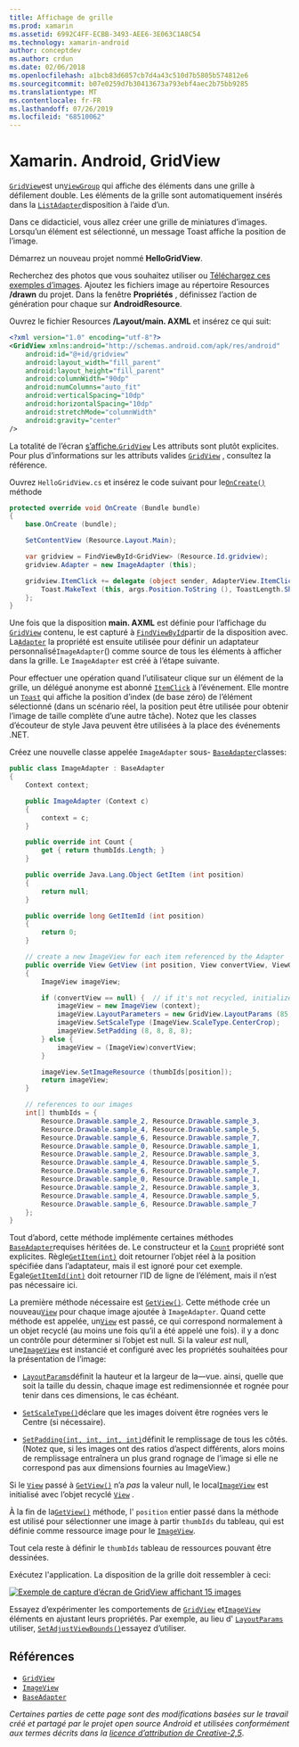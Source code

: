 ```yaml
---
title: Affichage de grille
ms.prod: xamarin
ms.assetid: 6992C4FF-ECBB-3493-AEE6-3E063C1A8C54
ms.technology: xamarin-android
author: conceptdev
ms.author: crdun
ms.date: 02/06/2018
ms.openlocfilehash: a1bcb83d6057cb7d4a43c510d7b5805b574812e6
ms.sourcegitcommit: b07e0259d7b30413673a793ebf4aec2b75bb9285
ms.translationtype: MT
ms.contentlocale: fr-FR
ms.lasthandoff: 07/26/2019
ms.locfileid: "68510062"
---
```

# <a name="xamarinandroid-gridview"></a>Xamarin. Android, GridView

[`GridView`](xref:Android.Widget.GridView)est un[`ViewGroup`](xref:Android.Views.ViewGroup)
qui affiche des éléments dans une grille à défilement double. Les éléments de la grille sont automatiquement insérés dans la [`ListAdapter`](xref:Android.App.ListActivity.ListAdapter)disposition à l’aide d’un.

Dans ce didacticiel, vous allez créer une grille de miniatures d’images. Lorsqu’un élément est sélectionné, un message Toast affiche la position de l’image.

Démarrez un nouveau projet nommé **HelloGridView**.

Recherchez des photos que vous souhaitez utiliser ou [Téléchargez ces exemples d’images](https://developer.android.com/shareables/sample_images.zip). Ajoutez les fichiers image au répertoire Resources **/drawn** du projet. Dans la fenêtre **Propriétés** , définissez l’action de génération pour chaque sur **AndroidResource**.

Ouvrez le fichier Resources **/Layout/main. AXML** et insérez ce qui suit:

```xml
<?xml version="1.0" encoding="utf-8"?>
<GridView xmlns:android="http://schemas.android.com/apk/res/android"
    android:id="@+id/gridview"
    android:layout_width="fill_parent"
    android:layout_height="fill_parent"
    android:columnWidth="90dp"
    android:numColumns="auto_fit"
    android:verticalSpacing="10dp"
    android:horizontalSpacing="10dp"
    android:stretchMode="columnWidth"
    android:gravity="center"
/>
```

La totalité de l’écran [s’affiche.`GridView`](xref:Android.Widget.GridView) Les attributs sont plutôt explicites. Pour plus d’informations sur les attributs valides [`GridView`](xref:Android.Widget.GridView) , consultez la référence.

Ouvrez `HelloGridView.cs` et insérez le code suivant pour le[`OnCreate()`](xref:Android.App.Activity.OnCreate*)
méthode

```csharp
protected override void OnCreate (Bundle bundle)
{
    base.OnCreate (bundle);

    SetContentView (Resource.Layout.Main);

    var gridview = FindViewById<GridView> (Resource.Id.gridview);
    gridview.Adapter = new ImageAdapter (this);

    gridview.ItemClick += delegate (object sender, AdapterView.ItemClickEventArgs args) {
        Toast.MakeText (this, args.Position.ToString (), ToastLength.Short).Show ();
    };
}
```

Une fois que la disposition **main. AXML** est définie pour l’affichage du [`GridView`](xref:Android.Widget.GridView) contenu, le est capturé à [`FindViewById`](xref:Android.App.Activity.FindViewById*)partir de la disposition avec. La[`Adapter`](xref:Android.Widget.AdapterView.RawAdapter)
la propriété est ensuite utilisée pour définir un adaptateur personnalisé`ImageAdapter`() comme source de tous les éléments à afficher dans la grille. Le `ImageAdapter` est créé à l’étape suivante.

Pour effectuer une opération quand l’utilisateur clique sur un élément de la grille, un délégué anonyme est abonné [`ItemClick`](xref:Android.Widget.AdapterView.ItemClick) à l’événement.
Elle montre un [`Toast`](xref:Android.Widget.Toast) qui affiche la position d’index (de base zéro) de l’élément sélectionné (dans un scénario réel, la position peut être utilisée pour obtenir l’image de taille complète d’une autre tâche). Notez que les classes d’écouteur de style Java peuvent être utilisées à la place des événements .NET.

Créez une nouvelle classe appelée `ImageAdapter` sous- [`BaseAdapter`](xref:Android.Widget.BaseAdapter)classes:

```csharp
public class ImageAdapter : BaseAdapter
{
    Context context;

    public ImageAdapter (Context c)
    {
        context = c;
    }

    public override int Count {
        get { return thumbIds.Length; }
    }

    public override Java.Lang.Object GetItem (int position)
    {
        return null;
    }

    public override long GetItemId (int position)
    {
        return 0;
    }

    // create a new ImageView for each item referenced by the Adapter
    public override View GetView (int position, View convertView, ViewGroup parent)
    {
        ImageView imageView;

        if (convertView == null) {  // if it's not recycled, initialize some attributes
            imageView = new ImageView (context);
            imageView.LayoutParameters = new GridView.LayoutParams (85, 85);
            imageView.SetScaleType (ImageView.ScaleType.CenterCrop);
            imageView.SetPadding (8, 8, 8, 8);
        } else {
            imageView = (ImageView)convertView;
        }

        imageView.SetImageResource (thumbIds[position]);
        return imageView;
    }

    // references to our images
    int[] thumbIds = {
        Resource.Drawable.sample_2, Resource.Drawable.sample_3,
        Resource.Drawable.sample_4, Resource.Drawable.sample_5,
        Resource.Drawable.sample_6, Resource.Drawable.sample_7,
        Resource.Drawable.sample_0, Resource.Drawable.sample_1,
        Resource.Drawable.sample_2, Resource.Drawable.sample_3,
        Resource.Drawable.sample_4, Resource.Drawable.sample_5,
        Resource.Drawable.sample_6, Resource.Drawable.sample_7,
        Resource.Drawable.sample_0, Resource.Drawable.sample_1,
        Resource.Drawable.sample_2, Resource.Drawable.sample_3,
        Resource.Drawable.sample_4, Resource.Drawable.sample_5,
        Resource.Drawable.sample_6, Resource.Drawable.sample_7
    };
}
```

Tout d’abord, cette méthode implémente certaines méthodes [`BaseAdapter`](xref:Android.Widget.BaseAdapter)requises héritées de. Le constructeur et la [`Count`](xref:Android.Widget.BaseAdapter.Count) propriété sont explicites. Règle[`GetItem(int)`](xref:Android.Widget.BaseAdapter.GetItem*)
doit retourner l’objet réel à la position spécifiée dans l’adaptateur, mais il est ignoré pour cet exemple. Egale[`GetItemId(int)`](xref:Android.Widget.BaseAdapter.GetItemId*)
doit retourner l’ID de ligne de l’élément, mais il n’est pas nécessaire ici.

La première méthode nécessaire est [`GetView()`](xref:Android.Widget.BaseAdapter.GetView*).
Cette méthode crée un nouveau[`View`](xref:Android.Views.View)
pour chaque image ajoutée à `ImageAdapter`. Quand cette méthode est appelée, un[`View`](xref:Android.Views.View)
est passé, ce qui correspond normalement à un objet recyclé (au moins une fois qu’il a été appelé une fois). il y a donc un contrôle pour déterminer si l’objet est null. Si la valeur *est* null, une[`ImageView`](xref:Android.Widget.ImageView)
est instancié et configuré avec les propriétés souhaitées pour la présentation de l’image:

- [`LayoutParams`](xref:Android.Views.View.LayoutParameters)définit la hauteur et la largeur de la&mdash;vue. ainsi, quelle que soit la taille du dessin, chaque image est redimensionnée et rognée pour tenir dans ces dimensions, le cas échéant.

- [`SetScaleType()`](xref:Android.Widget.ImageView.SetScaleType*)déclare que les images doivent être rognées vers le Centre (si nécessaire).

- [`SetPadding(int, int, int, int)`](xref:Android.Views.View.SetPadding*)définit le remplissage de tous les côtés. (Notez que, si les images ont des ratios d’aspect différents, alors moins de remplissage entraînera un plus grand rognage de l’image si elle ne correspond pas aux dimensions fournies au ImageView.)

Si le [`View`](xref:Android.Views.View) passé à [`GetView()`](xref:Android.Widget.BaseAdapter.GetView*) n’a *pas* la valeur null, le local[`ImageView`](xref:Android.Widget.ImageView)
est initialisé avec l’objet recyclé [`View`](xref:Android.Views.View) .

À la fin de la[`GetView()`](xref:Android.Widget.BaseAdapter.GetView*)
méthode, l' `position` entier passé dans la méthode est utilisé pour sélectionner une image à partir `thumbIds` du tableau, qui est définie comme ressource image pour le [`ImageView`](xref:Android.Widget.ImageView).

Tout cela reste à définir le `thumbIds` tableau de ressources pouvant être dessinées.

Exécutez l'application. La disposition de la grille doit ressembler à ceci:

[![Exemple de capture d’écran de GridView affichant 15 images](grid-view-images/helloviews4.png)](grid-view-images/helloviews4.png#lightbox)

Essayez d’expérimenter les comportements de [`GridView`](xref:Android.Widget.GridView) et[`ImageView`](xref:Android.Widget.ImageView)
éléments en ajustant leurs propriétés. Par exemple, au lieu d' [`LayoutParams`](xref:Android.Views.View.LayoutParameters) utiliser, [`SetAdjustViewBounds()`](xref:Android.Widget.ImageView.SetAdjustViewBounds*)essayez d’utiliser.

## <a name="references"></a>Références

- [`GridView`](xref:Android.Widget.GridView)
- [`ImageView`](xref:Android.Widget.ImageView)
- [`BaseAdapter`](xref:Android.Widget.BaseAdapter)

*Certaines parties de cette page sont des modifications basées sur le travail créé et partagé par le projet open source Android et utilisées conformément aux termes décrits dans la*
[*licence d’attribution de Creative-2,5*](http://creativecommons.org/licenses/by/2.5/).
